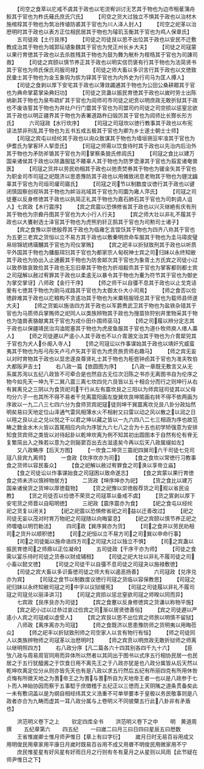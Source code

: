 <!-- { "loadSidebar": true } -->
　　【司空之食萃以庀戒不虞其于政也以宅流宥训讨无艺其于物也为边市租萑蒲舟鲛其于官也为柞氏薙氏庶氏穴氏】
　　【司空之货大过独立不惧其于政也以治材木施棺椁其于物也为筑冶抟埴防裘其于官也为川人泽人封人】
　　【司空之祀革以治厯明时其于政也以表方正位相民居其于物也为璿玑玉衡其于官也为鸡人保章氏】
　　五司徒政【土行艮序】
　　【司徒之司徒艮以思不出位其于政也以安民不迁敷教成治其于物也为城郭坛壝象魏其于官也为党正州长乡大夫】
　　【司徒之司冦蒙以果行育徳其于政也以去杀胜残其于物也为鼓为舞为觥朴为桎梏其于官也为司諌司救】
　　【司徒之宾颐以慎节养正其于政也以明实信罚褒有行其于物也为法简贤书其于官也为师氏保氏司服司禄】
　　【司徒之师大畜以多识言行其于政也以文徳致民彚士其于物也为金玉象钩为旂为铎其于官也为内外史为行司马为匡人撢人】
　　【司徒之食剥以厚下安宅其于政也以薄敛蠲逋其于物也为公田公桑耕耤其于官也为典命掌葛掌染典妇功】
　　【司徒之货蛊以振民育徳其于政也以嵗时劳士出陈纳新其于物也为泉布疏纩其于官也为闾师司市司徒之祀贲以明庶政无敢折狱其于政也不废诰誓其于物也为井灶户行门霤其于官也为司盟司约司徒之司空损以惩窒忿欲其于政也以明正疆界其于物也为表署道路杵臼锻厉其于官也为闾师比长酂长形方氏】
　　六司冦政【水行坎序】
　　【司冦之司冦坎以徳行教事其于政也以布宪读法禁非刑乱其于物也为五书五戒五极其于官也为卿为乡士遂士朝士士师】
　　【司冦之宾屯以经纶其于政也以询众致谋其于物也为墙垣铏豆牢飡其于官也为伊耆氏为掌客环人挈壶氏】
　　【司冦之师需以饮食待时其于政也以先治内后治外其于物也为矛防斧锧其于官也为司掌察条狼氏修闾氏】
　　【司冦之食比以建万国亲诸侯其于政也以除蛊服猛不餧辜人其于物也为防罗壶涿其于官也为翦苃诸奄兽医】
　　【司冦之货井以劳民劝相其于政也以弛责焚券其于物也为锾金矢其于官也为职金司市司冦之祀既济以思患豫防其于政也以用傩致闭息老物其于物也为貍沈疈辜其于官也为司烜司爟司寤氏】
　　【司冦之司节以制数度议徳行其于政也以键闭慎固察创视坼其于物也为衅浴兆域其于官也为司圜为雍人萍氏】
　　【司冦之司徒蹇以反身修徳其于政也以执简正礼其于物也为嘉石肺石其于官也为司刺调人诅人】七宾政【木行震序】
　　【宾之宾震以恐惧修省其于政也以兴灭继絶有庆有刑其于物也为宗彜丹图其于官也为大小行人行夫】
　　【宾之师大壮以非礼不履其于政也以大饔射选士泽官其于物也为虎熊豹豻正鹄其于官也为司勲司士诸子】
　　【宾之食豫以崇徳殷荐其于政也为临雍乞言馂饫其于物也为四齐八珎其于官也为五更三老宾之货恒以立不易方其于政也以敷秦明庶命车服其于物也为圭马璋皮璧帛琮锦琥绣璜黼其于官也为司仪掌贿】
　　【宾之祀丰以折狱致刑其于政也以听质平外国其于物也为膰脤珥刉其于官也为都家宗人甸祝神士宾之司归妹以永终知敝其于政也为协出入止逋薮其于物也为防舍邮次其于官也为象胥土方氏宾之司徒小过以致恭致哀致俭其于政也无忘旧章其于物也为折俎殽烝其于官也为掌客都则都士宾之司冦解以赦过宥罪其于政也以柔逺无以暴令其于物也为櫜为符节其于官也为御史为掌交掌讶】八师政【金行干序】
　　【师之师干以自彊不息其于政也以止戈克诘爰有七徳其于物也为刚马戎路其于官也为太御太仆大小司焉】
　　【师之食否以俭徳辟难其于政也以庀粮构不贪逺功其于物也为米粟秸服铚总其于官也为载师县师遂大夫】
　　【师之货姤以施诰四方其于政也以军爵赉武卫其于物也为盐铁杂错其于官也为马质师兵掌贿师之祀同人以类族辨物其于政也为搜苗狝狩别井里物采其于物也为馌兽表貉献禽其于官也为戎仆田仆围师巫马】
　　【师之司履以辨分定志其于政也以保疆靖民治沟洫阸塞其于物也为虎皮鱼服其于官也为道仆牧师庾人缮人藁人】
　　【师之司徒遯以严逺小人其于政也不以介胄溷文治其于物也为介胄犀兕其于官也为犬人仆阍入寺人】
　　【师之司冦讼以作事谋始其于政也以靖奸宄威蛮夷其于物也为彤弓彤矢卢弓卢矢其于官也为虎贲旅贲师右趣马】
　　【师之宾无妄以对时育物其于政也以显忠遂良尊贤礼士其于物也为秬鬯钟卣其于官也为准夫牧伯大都阪尹吉士】
　　右八政一篇【依圆图为序】
　　【八政一章既无敷言又从无系属苏洵以五纪八政皆不可牵合是也然自古无位次汨陈之书亦无离图书自为伦序之物今如先天一坤九干二巽八震三离七坎四兑六艮皆以五十相合分而行之则坤行从右有巽离兑之三阴以为食货祀司干行从左有震坎艮之三阳以为师宾冦司徒其以父母均分六子一也其所不得不易者干兑离震阳画左旋巽坎良坤隂画右转不得不依两画为序故以一九二八三七四六分为食师货宾祀冦徒则坤干巽震离坎兑艮八卦分政灿然明矣易曰天地定位山泽通气雷风相薄水火不相射又曰雷以动之风以散之以润之日以暄之艮以止之兑以悦之干以君之坤以藏之皆以一九六四八二七三相涵为序也故范畴之数金水木火皆以首尾相应内向为序犹九六七八之合为十五也初学矫强意为安排知食货宾师之类皆以对待起卦以乾坤坎离为例不知其初出圆图本于自然有伦有脊无复繁简出入之殊若以意为之则谿窦百出去古滋逺矣今再以后天八政属缀如左】
　　又八政畴序【后天方图】
　　【一坎食二坤货三震祀四巽司六干司徒七兑司冦八艮宾九离师】
　　一食政【坎序坎亦为司】
　　【食之食坎以常徳行习教事食之货师以容民畜众】
　　【食之祀解以赦过宥罪食之司涣以享帝立庙】
　　【食之司徒讼以作事谋始食之司冦困以致命遂志】
　　【食之宾蒙以果行育徳食之师未济以慎辨物居方】
　　二货政【坤序坤亦为祀】
　　【货之食比以建万国亲诸侯货之货坤以厚徳载物】
　　【货之祀豫以崇徳殷荐货之司观以省民设教】
　　【货之司徒否以俭徳不荣货之司冦萃以备戒不虞】
　　【货之賔剥以厚下安宅货之师晋以自昭明徳】
　　三祀政【震序震亦为食】
　　【祀之食屯以经纶祀之货复以闭关】
　　【祀之祀震以恐惧修省祀之司益以迁善改过】
　　【祀之司徒无妄以茂对时育万物祀之司冦随以向晦宴息】
　　【祀之宾颐以慎节养正祀之师噬嗑以明罚勅法】
　　四司政【巽序巽亦为货】
　　【司之食井以劳民劝相司之货升以顺积徳】
　　【司之祀恒以立不易方司之司巽以申命行事】
　　【司之司徒姤以施命诰四方司之司冦大过以独立不惧】
　　【司之宾蛊以振民育徳司之师鼎以正位凝命】
　　五司徒政【干序干亦为师】
　　【司徒之食需以宴乐待时司徒之货泰以财成辅相】
　　【司徒之祀大壮以非礼不履司徒之司小畜以懿文徳】
　　【司徒之司徒干以自彊不息司徒之司冦夬以施禄敷徳】
　　【司徒之宾大畜以多识畜徳司徒之师大有以遏恶扬善】
　　六司冦政【兑序兑亦为宾】
　　【司冦之食节以制数度议徳行司冦之货临以容保教思】
　　【司冦之祀归妹以永终知敝司冦之司中孚以议狱缓死】
　　【司冦之司徒履以非礼不履司冦之司冦兑以丽泽讲习】
　　【司冦之宾损以惩忿窒欲司冦之师暌以同而异】
　　七宾政【艮序艮亦为司徒】
　　【宾之食蹇以反身修徳宾之货谦以称物平施】
　　【宾之祀小过以过恭过哀过俭宾之司渐以居贤徳善俗】
　　【宾之司徒遯以严逺小人宾之司冦咸以虚受人】
　　【宾之宾艮以思不出位宾之师旅以明慎不留狱】
　　八师政【离序离亦为司冦】
　　【师之食既济以思患豫防师之货明夷以用晦莅众】
　　【师之祀丰以折狱致刑师之司空家人以言有物行有恒】
　　【师之司徒同人以类族辨物师之司冦革以治厯明时】
　　【师之宾贲以明庶政无敢折狱师之师离以继明照四方】
　　右八政分序【凡二篇各六十四其别各四千九十六】
　　【臣攷八政与周易周官同用而异体所以然者以其同出于图书以式序五行相协民居一也民居之于五行犹醯酱之于饮食日用不离先王之于八政亦犹是也八政分属皆从后天然以乾坤坎离定位分从则亦皆先天也有是八政以求五行然后五纪有所丽四克有所用休咎贞悔有所徴天地之为蓍帝王之为蓍与蓍所自为天地帝王者一也以是八政参于七卜而人神始协因而察于五事騐于庶徴稽于五纪正以三徳而上天阴隲之道条贯备矣此一未有敷词盖以是为纲自相经纬其文义浩重不可单举要本于皇极以务民敬事则是八政者亦合为九畴而虚其一耳八政分属与上卷明义不同彼槩五行此八卦非有矛盾也】

　　洪范明义卷下之上
　　钦定四库全书
　　洪范明义卷下之中
　　明　黄道周　撰
　　五纪章第六
　　四五纪
　　一曰嵗二曰月三曰日四曰星辰五曰厯数
　　王省惟嵗卿士惟月师尹惟日【章上有曰字衍】
　　嵗月日时无易百谷用成又用明俊民用章家用平康日月嵗时既易百谷用不成又用昬不明俊民用微家用不宁
　　庶民惟星星有好风星有好雨日月之行则有冬有夏月之从星则以风雨【此节疑在师尹惟日之下】
